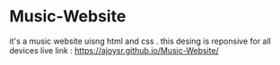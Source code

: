 # Music-Website
it's a music website uisng html and css . this desing is reponsive for all devices
live link : https://ajoysr.github.io/Music-Website/

